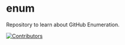 # enum
Repository to learn about GitHub Enumeration.





















































































































































































































































































































[![Contributors](https://img.shields.io/badge/Contributors-3-brightgreen)](https://github.com/EurydiceCorp/enum/graphs/contributors)
